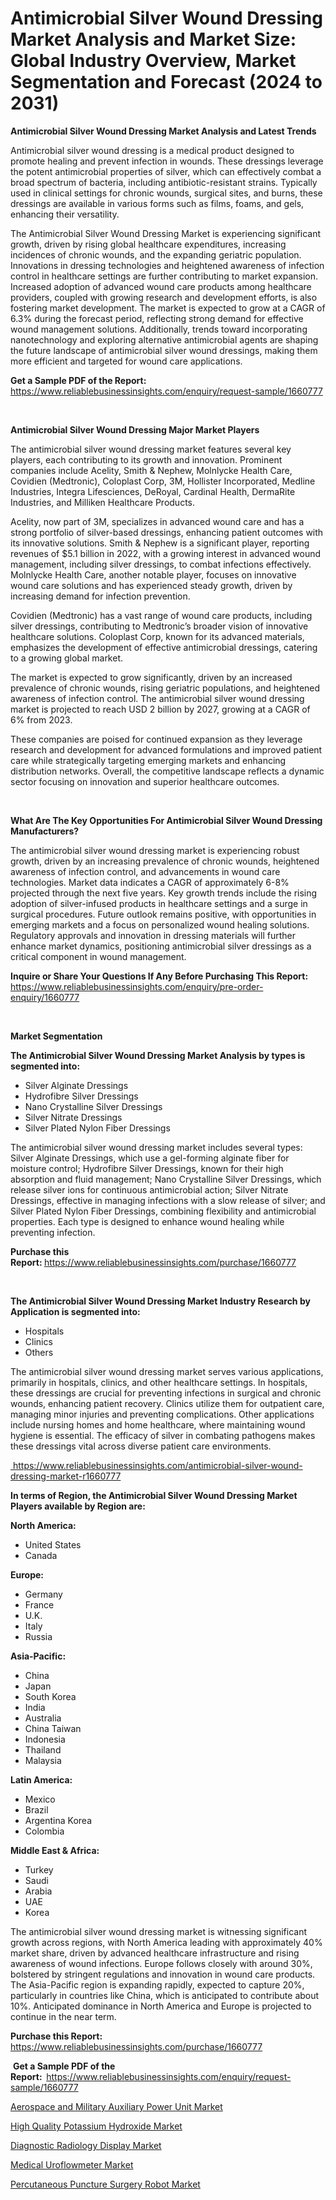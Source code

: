 <p><h1>Antimicrobial Silver Wound Dressing Market Analysis and Market Size: Global Industry Overview, Market Segmentation and Forecast (2024 to 2031)</h1></p><p><strong>Antimicrobial Silver Wound Dressing Market Analysis and Latest Trends</strong></p>
<p><p>Antimicrobial silver wound dressing is a medical product designed to promote healing and prevent infection in wounds. These dressings leverage the potent antimicrobial properties of silver, which can effectively combat a broad spectrum of bacteria, including antibiotic-resistant strains. Typically used in clinical settings for chronic wounds, surgical sites, and burns, these dressings are available in various forms such as films, foams, and gels, enhancing their versatility.</p><p>The Antimicrobial Silver Wound Dressing Market is experiencing significant growth, driven by rising global healthcare expenditures, increasing incidences of chronic wounds, and the expanding geriatric population. Innovations in dressing technologies and heightened awareness of infection control in healthcare settings are further contributing to market expansion. Increased adoption of advanced wound care products among healthcare providers, coupled with growing research and development efforts, is also fostering market development. The market is expected to grow at a CAGR of 6.3% during the forecast period, reflecting strong demand for effective wound management solutions. Additionally, trends toward incorporating nanotechnology and exploring alternative antimicrobial agents are shaping the future landscape of antimicrobial silver wound dressings, making them more efficient and targeted for wound care applications.</p></p>
<p><strong>Get a Sample PDF of the Report:&nbsp;</strong> <a href="https://www.reliablebusinessinsights.com/enquiry/request-sample/1660777?utm_campaign=1119&utm_medium=2&utm_source=Github&utm_content=ia&utm_term=26102024&utm_id=antimicrobial-silver-wound-dressing">https://www.reliablebusinessinsights.com/enquiry/request-sample/1660777</a></p>
<p>&nbsp;</p>
<p><strong>Antimicrobial Silver Wound Dressing Major Market Players</strong></p>
<p><p>The antimicrobial silver wound dressing market features several key players, each contributing to its growth and innovation. Prominent companies include Acelity, Smith & Nephew, Molnlycke Health Care, Covidien (Medtronic), Coloplast Corp, 3M, Hollister Incorporated, Medline Industries, Integra Lifesciences, DeRoyal, Cardinal Health, DermaRite Industries, and Milliken Healthcare Products.</p><p>Acelity, now part of 3M, specializes in advanced wound care and has a strong portfolio of silver-based dressings, enhancing patient outcomes with its innovative solutions. Smith & Nephew is a significant player, reporting revenues of $5.1 billion in 2022, with a growing interest in advanced wound management, including silver dressings, to combat infections effectively. Molnlycke Health Care, another notable player, focuses on innovative wound care solutions and has experienced steady growth, driven by increasing demand for infection prevention.</p><p>Covidien (Medtronic) has a vast range of wound care products, including silver dressings, contributing to Medtronic’s broader vision of innovative healthcare solutions. Coloplast Corp, known for its advanced materials, emphasizes the development of effective antimicrobial dressings, catering to a growing global market.</p><p>The market is expected to grow significantly, driven by an increased prevalence of chronic wounds, rising geriatric populations, and heightened awareness of infection control. The antimicrobial silver wound dressing market is projected to reach USD 2 billion by 2027, growing at a CAGR of 6% from 2023.</p><p>These companies are poised for continued expansion as they leverage research and development for advanced formulations and improved patient care while strategically targeting emerging markets and enhancing distribution networks. Overall, the competitive landscape reflects a dynamic sector focusing on innovation and superior healthcare outcomes.</p></p>
<p>&nbsp;</p>
<p><strong>What Are The Key Opportunities For Antimicrobial Silver Wound Dressing Manufacturers?</strong></p>
<p><p>The antimicrobial silver wound dressing market is experiencing robust growth, driven by an increasing prevalence of chronic wounds, heightened awareness of infection control, and advancements in wound care technologies. Market data indicates a CAGR of approximately 6-8% projected through the next five years. Key growth trends include the rising adoption of silver-infused products in healthcare settings and a surge in surgical procedures. Future outlook remains positive, with opportunities in emerging markets and a focus on personalized wound healing solutions. Regulatory approvals and innovation in dressing materials will further enhance market dynamics, positioning antimicrobial silver dressings as a critical component in wound management.</p></p>
<p><strong>Inquire or Share Your Questions If Any Before Purchasing This Report:</strong> <a href="https://www.reliablebusinessinsights.com/enquiry/pre-order-enquiry/1660777?utm_campaign=1119&utm_medium=2&utm_source=Github&utm_content=ia&utm_term=26102024&utm_id=antimicrobial-silver-wound-dressing">https://www.reliablebusinessinsights.com/enquiry/pre-order-enquiry/1660777</a></p>
<p>&nbsp;</p>
<p><strong>Market Segmentation</strong></p>
<p><strong>The Antimicrobial Silver Wound Dressing Market Analysis by types is segmented into:</strong></p>
<p><ul><li>Silver Alginate Dressings</li><li>Hydrofibre Silver Dressings</li><li>Nano Crystalline Silver Dressings</li><li>Silver Nitrate Dressings</li><li>Silver Plated Nylon Fiber Dressings</li></ul></p>
<p><p>The antimicrobial silver wound dressing market includes several types: Silver Alginate Dressings, which use a gel-forming alginate fiber for moisture control; Hydrofibre Silver Dressings, known for their high absorption and fluid management; Nano Crystalline Silver Dressings, which release silver ions for continuous antimicrobial action; Silver Nitrate Dressings, effective in managing infections with a slow release of silver; and Silver Plated Nylon Fiber Dressings, combining flexibility and antimicrobial properties. Each type is designed to enhance wound healing while preventing infection.</p></p>
<p><strong>Purchase this Report:&nbsp;</strong><a href="https://www.reliablebusinessinsights.com/purchase/1660777?utm_campaign=1119&utm_medium=2&utm_source=Github&utm_content=ia&utm_term=26102024&utm_id=antimicrobial-silver-wound-dressing">https://www.reliablebusinessinsights.com/purchase/1660777</a></p>
<p>&nbsp;</p>
<p><strong>The Antimicrobial Silver Wound Dressing Market Industry Research by Application is segmented into:</strong></p>
<p><ul><li>Hospitals</li><li>Clinics</li><li>Others</li></ul></p>
<p><p>The antimicrobial silver wound dressing market serves various applications, primarily in hospitals, clinics, and other healthcare settings. In hospitals, these dressings are crucial for preventing infections in surgical and chronic wounds, enhancing patient recovery. Clinics utilize them for outpatient care, managing minor injuries and preventing complications. Other applications include nursing homes and home healthcare, where maintaining wound hygiene is essential. The efficacy of silver in combating pathogens makes these dressings vital across diverse patient care environments.</p></p>
<p><a href="https://www.reliablebusinessinsights.com/antimicrobial-silver-wound-dressing-market-r1660777?utm_campaign=1119&utm_medium=2&utm_source=Github&utm_content=ia&utm_term=26102024&utm_id=antimicrobial-silver-wound-dressing">&nbsp;https://www.reliablebusinessinsights.com/antimicrobial-silver-wound-dressing-market-r1660777</a></p>
<p><strong>In terms of Region, the Antimicrobial Silver Wound Dressing Market Players available by Region are:</strong></p>
<p>
    <p> <strong> North America: </strong>
        <ul>
            <li>United States</li>
            <li>Canada</li>
        </ul>
        </p> 
    <p> <strong> Europe: </strong>
        <ul>
            <li>Germany</li>
            <li>France</li>
            <li>U.K.</li>
            <li>Italy</li>
            <li>Russia</li>
        </ul>
        </p> 
    <p> <strong> Asia-Pacific: </strong>
        <ul>
            <li>China</li>
            <li>Japan</li>
            <li>South Korea</li>
            <li>India</li>
            <li>Australia</li>
            <li>China Taiwan</li>
            <li>Indonesia</li>
            <li>Thailand</li>
            <li>Malaysia</li>
        </ul>
        </p> 
    <p> <strong> Latin America: </strong>
        <ul>
            <li>Mexico</li>
            <li>Brazil</li>
            <li>Argentina Korea</li>
            <li>Colombia</li>
        </ul>
        </p> 
    <p> <strong> Middle East & Africa: </strong>
        <ul>
            <li>Turkey</li>
            <li>Saudi</li>
            <li>Arabia</li>
            <li>UAE</li>
            <li>Korea</li>
        </ul>
    </p>
    </p>
<p><p>The antimicrobial silver wound dressing market is witnessing significant growth across regions, with North America leading with approximately 40% market share, driven by advanced healthcare infrastructure and rising awareness of wound infections. Europe follows closely with around 30%, bolstered by stringent regulations and innovation in wound care products. The Asia-Pacific region is expanding rapidly, expected to capture 20%, particularly in countries like China, which is anticipated to contribute about 10%. Anticipated dominance in North America and Europe is projected to continue in the near term.</p></p>
<p><strong>Purchase this Report: </strong><a href="https://www.reliablebusinessinsights.com/purchase/1660777?utm_campaign=1119&utm_medium=2&utm_source=Github&utm_content=ia&utm_term=26102024&utm_id=antimicrobial-silver-wound-dressing">https://www.reliablebusinessinsights.com/purchase/1660777</a></p>
<p>&nbsp;<strong>Get a Sample PDF of the Report:&nbsp;&nbsp;</strong><a href="https://www.reliablebusinessinsights.com/enquiry/request-sample/1660777?utm_campaign=1119&utm_medium=2&utm_source=Github&utm_content=ia&utm_term=26102024&utm_id=antimicrobial-silver-wound-dressing">https://www.reliablebusinessinsights.com/enquiry/request-sample/1660777</a></p>
<p><strong></strong></p>
<p><p><a href="https://issuu.com/reportprime-2/docs/aerospace-and-military-auxiliary-po_f31e214a910032?utm_campaign=1119&utm_medium=2&utm_source=Github&utm_content=ia&utm_term=26102024&utm_id=antimicrobial-silver-wound-dressing">Aerospace and Military Auxiliary Power Unit Market</a></p><p><a href="https://github.com/gabrielleq8bung/Market-Research-Report-List-1/blob/main/high-quality-potassium-hydroxide-market.md?utm_campaign=1119&utm_medium=2&utm_source=Github&utm_content=ia&utm_term=26102024&utm_id=antimicrobial-silver-wound-dressing">High Quality Potassium Hydroxide Market</a></p><p><a href="https://github.com/cydskenna/Market-Research-Report-List-1/blob/main/diagnostic-radiology-display-market.md?utm_campaign=1119&utm_medium=2&utm_source=Github&utm_content=ia&utm_term=26102024&utm_id=antimicrobial-silver-wound-dressing">Diagnostic Radiology Display Market</a></p><p><a href="https://www.linkedin.com/pulse/medical-uroflowmeter-value-chain-analysis-from-raw-materials-fbf3f?utm_campaign=1119&utm_medium=2&utm_source=Github&utm_content=ia&utm_term=26102024&utm_id=antimicrobial-silver-wound-dressing">Medical Uroflowmeter Market</a></p><p><a href="https://www.linkedin.com/pulse/decoding-percutaneous-puncture-surgery-robot-market-signals-sdzvf?utm_campaign=1119&utm_medium=2&utm_source=Github&utm_content=ia&utm_term=26102024&utm_id=antimicrobial-silver-wound-dressing">Percutaneous Puncture Surgery Robot Market</a></p></p>
